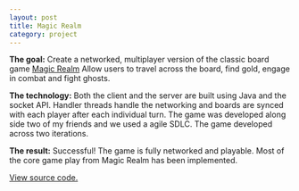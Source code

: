 ```yaml
---
layout: post
title: Magic Realm
category: project
---
```


**The goal:**
Create a networked, multiplayer version of the classic board game [Magic Realm](https://en.wikipedia.org/wiki/Magic_Realm)
Allow users to travel across the board, find gold, engage in combat and fight
ghosts.  

**The technology:**
Both the client and the server are built using Java and the socket API. Handler
threads handle the networking and boards are synced with each player after each
individual turn. The game was developed along side two of my friends and we used
a agile SDLC. The game developed across two iterations.

**The result:**
Successful! The game is fully networked and playable. Most of the core game play
from Magic Realm has been implemented.

[View source code.](https://github.com/filiptodoric/Magic-Realm)
